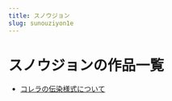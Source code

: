 ```yaml
---
title: スノウジョン
slug: sunouziyon1e
---
```


# スノウジョンの作品一覧

- [コレラの伝染様式について](koreranochuanranyangshinitsuite74)
